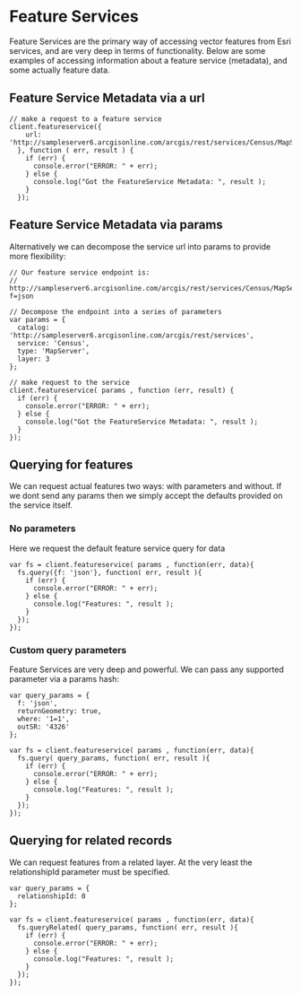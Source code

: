 # Feature Services

Feature Services are the primary way of accessing vector features from Esri services, and are very deep in terms of functionality. Below are some examples of accessing information about a feature service (metadata), and some actually feature data. 


## Feature Service Metadata via a url

    // make a request to a feature service
    client.featureservice({
        url: 'http://sampleserver6.arcgisonline.com/arcgis/rest/services/Census/MapServer/3'
      }, function ( err, result ) {
        if (err) {
          console.error("ERROR: " + err);
        } else {
          console.log("Got the FeatureService Metadata: ", result );
        }
      });


## Feature Service Metadata via params 

Alternatively we can decompose the service url into params to provide more flexibility:

    // Our feature service endpoint is: 
    // http://sampleserver6.arcgisonline.com/arcgis/rest/services/Census/MapServer/3?f=json

    // Decompose the endpoint into a series of parameters
    var params = {
      catalog: 'http://sampleserver6.arcgisonline.com/arcgis/rest/services',
      service: 'Census',
      type: 'MapServer',
      layer: 3
    };

    // make request to the service 
    client.featureservice( params , function (err, result) {
      if (err) {
        console.error("ERROR: " + err);
      } else {
        console.log("Got the FeatureService Metadata: ", result );
      }
    });


## Querying for features 

We can request actual features two ways: with parameters and without. If we dont send any params then we simply accept the defaults provided on the service itself. 

### No parameters

Here we request the default feature service query for data 

    var fs = client.featureservice( params , function(err, data){
      fs.query({f: 'json'}, function( err, result ){
        if (err) {
          console.error("ERROR: " + err);
        } else {
          console.log("Features: ", result );
        }
      });
    }); 

### Custom query parameters

Feature Services are very deep and powerful. We can pass any supported parameter via a params hash: 
    
    var query_params = {
      f: 'json',
      returnGeometry: true,
      where: '1=1',
      outSR: '4326'
    };

    var fs = client.featureservice( params , function(err, data){
      fs.query( query_params, function( err, result ){
        if (err) {
          console.error("ERROR: " + err);
        } else {
          console.log("Features: ", result );
        }
      });
    });


## Querying for related records 

We can request features from a related layer.  At the very least the relationshipId parameter must be specified.
    
    var query_params = {
      relationshipId: 0
    };

    var fs = client.featureservice( params , function(err, data){
      fs.queryRelated( query_params, function( err, result ){
        if (err) {
          console.error("ERROR: " + err);
        } else {
          console.log("Features: ", result );
        }
      });
    });



